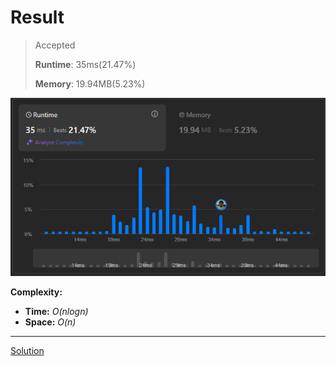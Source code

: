 # Result

> Accepted
>
> **Runtime**: 35ms(21.47%)
>
> **Memory**: 19.94MB(5.23%)


![Result Image](result.png)


**Complexity:**

- **Time:** *O(nlogn)*
- **Space:** *O(n)*


---

[Solution](https://leetcode.com/problems/array-partition/solutions/6856542/bucket-sort-brilliance-maximizing-pair-sum-without-sorting-using-py-2)